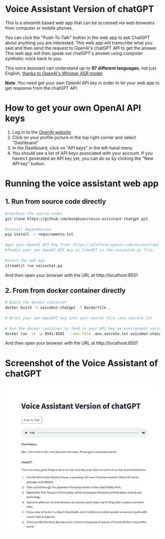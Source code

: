 # Voice Assistant Version of chatGPT

This is a streamlit based web app that can be accessed via web browsers from computer or mobile phones.

You can click the "Push-To-Talk" button in the web app to ask ChatGPT about anything you are interested. This web app will transcribe what you said and then send the request to OpenAI's chatGPT API to get the answer. This web app will then speak out chatGPT's answer using computer synthetic voice back to you.

This voice assistant can understand up-to **97 different languages**, not just English, [thanks to OpenAI's Whisper ASR model](https://github.com/openai/whisper). 

**Note**:
You need get your own OpenAI API key in order to let your web app to get response from the chatGPT API.

# How to get your own OpenAI API keys
1. Log in to the [OpenAI website](https://openai.com/)
2. Click on your profile picture in the top right corner and select "Dashboard"
3. In the Dashboard, click on "API keys" in the left-hand menu
4. You should see a list of API keys associated with your account. If you haven't generated an API key yet, you can do so by clicking the "New API key" button.

# Running the voice assistant web app

## 1. Run from source code directly
```bash
#checkout the source codes
git clone https://github.com/mingkuan/voice-assistant-chatgpt.git

#install dependencies
pip install -r requirements.txt

#get your OpenAI API key from: https://platform.openai.com/account/api-keys 
#feedin your own OpenAI API key in line#57 in the voicechat.py file.

#start the web app
streamlit run voicechat.py
```
And then open your browser with the URL at http://localhost:8501


## 2. From from docker container directly

```bash
# Build the docker container
docker build -t voicebot-chatgpt -f Dockerfile .

# Wriet your own OpenAPI key into your secret file .env.secrete.txt

# Run the docker container by feed in your API key as environment variable
docker run -it -p 8501:8501  --env-file .env.secrete.txt voicebot-chatgpt
```
And then open your browser with the URL at http://localhost:8501

# Screenshot of the Voice Assistant of chatGPT

![Screenshot of the Voice Assistant Web App](./VoiceAssistantchatGPT.png)
